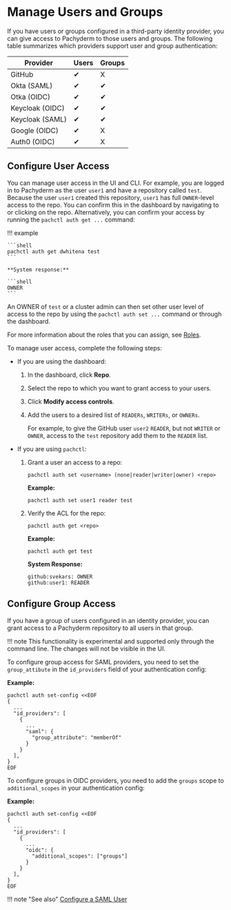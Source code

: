 # Manage Users and Groups

If you have users or groups configured in a third-party
identity provider, you can give access to Pachyderm to
those users and groups. The following table summarizes
which providers support user and group authentication:

| Provider        | Users           | Groups          |
| --------------- | --------------- | --------------- |
| GitHub          | &#10004;        | X               |
| Okta (SAML)     | &#10004;        | &#10004;        |
| Otka (OIDC)     | &#10004;        | &#10004;        |
| Keycloak (OIDC) | &#10004;        | &#10004;        |
| Keycloak (SAML) | &#10004;        | &#10004;        |
| Google (OIDC)   | &#10004;        | X               | 
| Auth0 (OIDC)    | &#10004;        | X               |

## Configure User Access

You can manage user access in the UI and CLI.
For example, you are logged in to Pachyderm as the user `user1`
and have a repository called `test`.  Because the user `user1` created
this repository, `user1` has full `OWNER`-level access to the repo.
You can confirm this in the dashboard by navigating to or clicking on
the repo. Alternatively, you can confirm your access by running the
 `pachctl auth get ...` command:

!!! example

    ```shell
    pachctl auth get dwhitena test
    ```

    **System response:**

    ```shell
    OWNER
    ```

An OWNER of `test` or a cluster admin can then set other user
level of access to the repo by using the `pachctl auth set ...`
command or through the dashboard.

For more information about the roles that you can assign,
see [Roles]().



To manage user access, complete the following steps:

* If you are using the dashboard:

  1. In the dashboard, click **Repo**.
  1. Select the repo to which you want to grant access to your users.
  1. Click **Modify access controls**. 
  1. Add the users to a desired list of `READERs`, `WRITERs`,
  or `OWNERs`.

     For example, to give the GitHub user `user2` `READER`, but not
     `WRITER` or `OWNER`, access to the `test` repository add them
     to the `READER` list.

* If you are using `pachctl`:

  1. Grant a user an access to a repo:

     ```shell
     pachctl auth set <username> (none|reader|writer|owner) <repo>
     ```

     **Example:**

     ```shell
     pachctl auth set user1 reader test
     ```

  1. Verify the ACL for the repo:

     ```shell
     pachctl auth get <repo>
     ```

     **Example:**

     ```shell
     pachctl auth get test
     ```

     **System Response:**

     ```shell
     github:svekars: OWNER
     github:user1: READER
     ```

## Configure Group Access

If you have a group of users configured in an identity provider,
you can grant access to a Pachyderm repository to all users
in that group.

!!! note
    This functionality is experimental and supported only
    through the command line. The changes will not be
    visible in the UI.

To configure group access for SAML providers, you need to set the `group_attibute` in
the `id_providers` field of your authentication config:

**Example:**

   ```shell
   pachctl auth set-config <<EOF
   {
     ...
     "id_providers": [
       {
         ...
         "saml": {
           "group_attribute": "memberOf"
         }
       }
     ],
   }
   EOF
   ```

To configure groups in OIDC providers, you need to add the `groups` scope to
`additional_scopes` in your authentication config:

**Example:**

   ```shell
   pachctl auth set-config <<EOF
   {
     ...
     "id_providers": [
       {
         ...
         "oidc": {
           "additional_scopes": ["groups"]
         }
       }
     ],
   }
   EOF
   ```


!!! note "See also"
    [Configure a SAML User](saml/saml.md)

